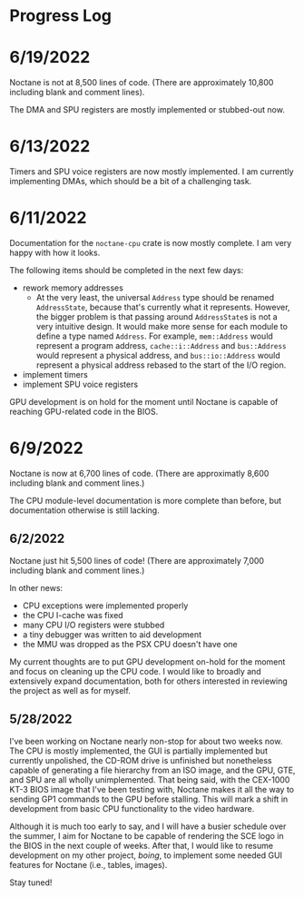 # Progress Log

# 6/19/2022

Noctane is not at 8,500 lines of code. (There are approximately 10,800 including blank and comment lines).

The DMA and SPU registers are mostly implemented or stubbed-out now.

# 6/13/2022

Timers and SPU voice registers are now mostly implemented. I am currently implementing DMAs, which should be a bit of a challenging task.

# 6/11/2022

Documentation for the `noctane-cpu` crate is now mostly complete. I am very happy with how it looks.

The following items should be completed in the next few days:
- rework memory addresses
    - At the very least, the universal `Address` type should be renamed `AddressState`, because that's currently what it represents. However, the bigger problem is that passing around `AddressState`s is not a very intuitive design. It would make more sense for each module to define a type named `Address`. For example, `mem::Address` would represent a program address, `cache::i::Address` and `bus::Address` would represent a physical address, and `bus::io::Address` would represent a physical address rebased to the start of the I/O region.
- implement timers
- implement SPU voice registers

GPU development is on hold for the moment until Noctane is capable of reaching GPU-related code in the BIOS.

# 6/9/2022

Noctane is now at 6,700 lines of code. (There are approximatly 8,600 including blank and comment lines.)

The CPU module-level documentation is more complete than before, but documentation otherwise is still lacking.

## 6/2/2022

Noctane just hit 5,500 lines of code! (There are approximately 7,000 including blank and comment lines.)

In other news:
- CPU exceptions were implemented properly
- the CPU I-cache was fixed
- many CPU I/O registers were stubbed
- a tiny debugger was written to aid development
- the MMU was dropped as the PSX CPU doesn't have one

My current thoughts are to put GPU development on-hold for the moment and focus on cleaning up the CPU code. I would like to broadly and extensively expand documentation, both for others interested in reviewing the project as well as for myself.

## 5/28/2022

I've been working on Noctane nearly non-stop for about two weeks now. The CPU is mostly implemented, the GUI is partially implemented but currently unpolished, the CD-ROM drive is unfinished but nonetheless capable of generating a file hierarchy from an ISO image, and the GPU, GTE, and SPU are all wholly unimplemented. That being said, with the CEX-1000 KT-3 BIOS image that I've been testing with, Noctane makes it all the way to sending GP1 commands to the GPU before stalling. This will mark a shift in development from basic CPU functionality to the video hardware.

Although it is much too early to say, and I will have a busier schedule over the summer, I aim for Noctane to be capable of rendering the SCE logo in the BIOS in the next couple of weeks. After that, I would like to resume development on my other project, *boing*, to implement some needed GUI features for Noctane (i.e., tables, images).

Stay tuned!
